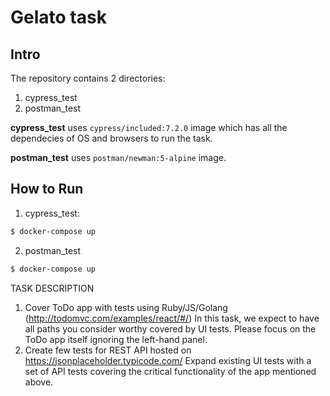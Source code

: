 # Gelato task

## Intro
The repository contains 2 directories:
1. cypress_test
2. postman_test

**cypress_test** uses `cypress/included:7.2.0` image which has all the dependecies of OS and browsers to run the task. 

**postman_test** uses `postman/newman:5-alpine` image.

## How to Run

1. cypress_test:

```bash
$ docker-compose up
```

2. postman_test
```bash
$ docker-compose up
```
TASK DESCRIPTION
 
 
1. Cover ToDo app with tests using Ruby/JS/Golang (http://todomvc.com/examples/react/#/) In this task, we expect to have all paths you consider worthy covered by UI tests. Please focus on the ToDo app itself ignoring the left-hand panel. 
2. Create few tests for REST API hosted on https://jsonplaceholder.typicode.com/ Expand existing UI tests with a set of API tests covering the critical functionality of the app mentioned above. 



